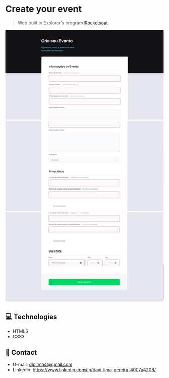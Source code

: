 # Create your event

> Web built in Explorer's program [Rocketseat](https://www.rocketseat.com.br/) 


![preview](./.github/preview.jpeg)
![preview](./.github/preview-mid.jpeg)
![preview](./.github/preview-finish.jpeg)


## 💻 Technologies

- HTML5
- CSS3

## 👤 Contact

- G-mail: dlplima4@gmail.com
- Linkedin: https://www.linkedin.com/in/davi-lima-pereira-4007a4208/